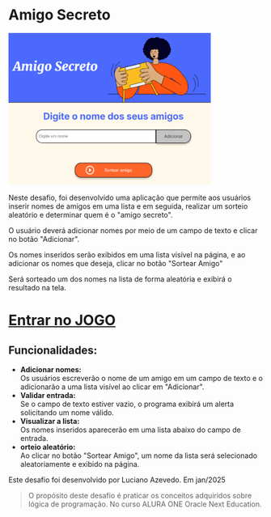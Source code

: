 <h1>Amigo Secreto</h1>
<img src="https://github.com/lfa-systems/amigo-secreto/blob/main/docs/tela.png" alt="Tela dop jogo" width="400" height="300">

Neste desafio, foi desenvolvido uma aplicação que permite aos usuários inserir nomes de amigos em uma lista e em seguida, realizar um sorteio aleatório e determinar quem é o "amigo secreto".

O usuário deverá adicionar nomes por meio de um campo de texto e clicar no botão "Adicionar".

Os nomes inseridos serão exibidos em uma lista visível na página, e ao adicionar os nomes que deseja, clicar no botão "Sortear Amigo"

Será sorteado um dos nomes na lista de forma aleatória e exibirá o resultado na tela.

<h1>
<a href="https://amigo-secreto-blush.vercel.app/" target="_blank">Entrar no JOGO</a>
</h1>

<h2>Funcionalidades:</h2>
<ul>
  <li><b>Adicionar nomes:</b></li> Os usuários escreverão o nome de um amigo em um campo de texto e o adicionarão a uma lista visível ao clicar em "Adicionar".

  <li><b>Validar entrada:</b></li> Se o campo de texto estiver vazio, o programa exibirá um alerta solicitando um nome válido.

  <li><b>Visualizar a lista:</b></li> Os nomes inseridos aparecerão em uma lista abaixo do campo de entrada.

  <li><b>orteio aleatório:</b></li> Ao clicar no botão "Sortear Amigo", um nome da lista será selecionado aleatoriamente e exibido na página.
</ul>

<p>Este desafio foi desenvolvido por Luciano Azevedo. Em jan/2025</p>
<blockquote cite="https://cursos.alura.com.br/">
O propósito deste desafio é praticar os conceitos adquiridos sobre lógica de programação. No curso ALURA ONE Oracle Next Education.
</blockquote>
